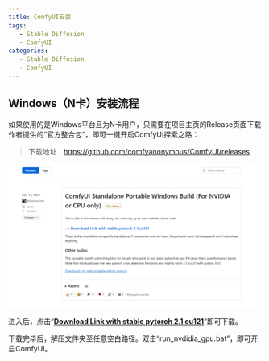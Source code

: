 ```yaml
---
title: ComfyUI安装
tags:
   - Stable Diffusion
   - ComfyUI
categories:
   - Stable Diffusion
   - ComfyUI
---
```




## Windows（N卡）安装流程

如果使用的是Windows平台且为N卡用户，只需要在项目主页的Release页面下载作者提供的“官方整合包”，即可一键开启ComfyUI探索之路：

> 下载地址：https://github.com/comfyanonymous/ComfyUI/releases

![image-20240221005044547](1_ComfyUI安装.assets/image-20240221005044547.png)

进入后，点击“**[Download Link with stable pytorch 2.1 cu121](https://github.com/comfyanonymous/ComfyUI/releases/download/latest/ComfyUI_windows_portable_nvidia_cu121_or_cpu.7z)**”即可下载。

下载完毕后，解压文件夹至任意空白路径。双击“run_nvdidia_gpu.bat”，即可开启ComfyUI。